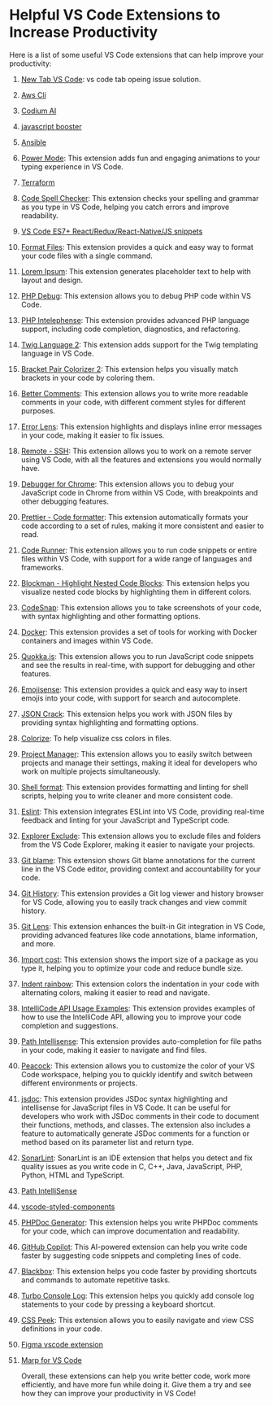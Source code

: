 # Helpful VS Code Extensions to Increase Productivity

Here is a list of some useful VS Code extensions that can help improve your productivity:

1.  [New Tab VS Code](https://vscode.one/new-tab-vscode/): vs code tab opeing issue solution.
1.  [Aws Cli](https://marketplace.visualstudio.com/items?itemName=AmazonWebServices.aws-toolkit-vscode)
1.  [Codium AI](https://marketplace.visualstudio.com/items?itemName=Codium.codium)
1.  [javascript booster](https://marketplace.visualstudio.com/items?itemName=sburg.vscode-javascript-booster)
1.  [Ansible](https://marketplace.visualstudio.com/items?itemName=redhat.ansible)
1.  [Power Mode](https://marketplace.visualstudio.com/items?itemName=hoovercj.vscode-power-mode): This extension adds fun and engaging animations to your typing experience in VS Code.
1.  [Terraform](https://marketplace.visualstudio.com/items?itemName=HashiCorp.terraform)
1.  [Code Spell Checker](https://marketplace.visualstudio.com/items?itemName=streetsidesoftware.code-spell-checker): This extension checks your spelling and grammar as you type in VS Code, helping you catch errors and improve readability.
1.  [VS Code ES7+ React/Redux/React-Native/JS snippets](https://marketplace.visualstudio.com/items?itemName=dsznajder.es7-react-js-snippets)
1.  [Format Files](https://marketplace.visualstudio.com/items?itemName=lamartire.format-files): This extension provides a quick and easy way to format your code files with a single command.
1. [Lorem Ipsum](https://marketplace.visualstudio.com/items?itemName=Tyriar.lorem-ipsum): This extension generates placeholder text to help with layout and design.
1. [PHP Debug](https://marketplace.visualstudio.com/items?itemName=felixfbecker.php-debug): This extension allows you to debug PHP code within VS Code.
1. [PHP Intelephense](https://marketplace.visualstudio.com/items?itemName=bmewburn.vscode-intelephense-client): This extension provides advanced PHP language support, including code completion, diagnostics, and refactoring.
1. [Twig Language 2](https://marketplace.visualstudio.com/items?itemName=mblode.twig-language-2): This extension adds support for the Twig templating language in VS Code.
1. [Bracket Pair Colorizer 2](https://marketplace.visualstudio.com/items?itemName=CoenraadS.bracket-pair-colorizer-2): This extension helps you visually match brackets in your code by coloring them.
1. [Better Comments](https://marketplace.visualstudio.com/items?itemName=aaron-bond.better-comments): This extension allows you to write more readable comments in your code, with different comment styles for different purposes.
1. [Error Lens](https://marketplace.visualstudio.com/items?itemName=usernamehw.error-lens): This extension highlights and displays inline error messages in your code, making it easier to fix issues.
1. [Remote - SSH](https://marketplace.visualstudio.com/items?itemName=ms-vscode-remote.remote-ssh): This extension allows you to work on a remote server using VS Code, with all the features and extensions you would normally have.
1. [Debugger for Chrome](https://marketplace.visualstudio.com/items?itemName=msjsdiag.debugger-for-chrome): This extension allows you to debug your JavaScript code in Chrome from within VS Code, with breakpoints and other debugging features.
1. [Prettier - Code formatter](https://marketplace.visualstudio.com/items?itemName=esbenp.prettier-vscode): This extension automatically formats your code according to a set of rules, making it more consistent and easier to read.
1. [Code Runner](https://marketplace.visualstudio.com/items?itemName=formulahendry.code-runner): This extension allows you to run code snippets or entire files within VS Code, with support for a wide range of languages and frameworks.
1. [Blockman - Highlight Nested Code Blocks](https://marketplace.visualstudio.com/items?itemName=Will-stone.blockman): This extension helps you visualize nested code blocks by highlighting them in different colors.
1. [CodeSnap](https://marketplace.visualstudio.com/items?itemName=adpyke.codesnap): This extension allows you to take screenshots of your code, with syntax highlighting and other formatting options.
1. [Docker](https://marketplace.visualstudio.com/items?itemName=ms-azuretools.vscode-docker): This extension provides a set of tools for working with Docker containers and images within VS Code.
1. [Quokka.js](https://marketplace.visualstudio.com/items?itemName=WallabyJs.quokka-vscode): This extension allows you to run JavaScript code snippets and see the results in real-time, with support for debugging and other features.
1. [Emojisense](https://marketplace.visualstudio.com/items?itemName=bierner.emojisense): This extension provides a quick and easy way to insert emojis into your code, with support for search and autocomplete.
1. [JSON Crack](https://marketplace.visualstudio.com/items?itemName=adamhartford.vscode-json-crack): This extension helps you work with JSON files by providing syntax highlighting and formatting options.
1. [Colorize](https://marketplace.visualstudio.com/items?itemName=kamikillerto.vscode-colorize): To help visualize css colors in files.
1. [Project Manager](https://marketplace.visualstudio.com/items?itemName=alefragnani.project-manager): This extension allows you to easily switch between projects and manage their settings, making it ideal for developers who work on multiple projects simultaneously.
1. [Shell format](https://marketplace.visualstudio.com/items?itemName=foxundermoon.shell-format): This extension provides formatting and linting for shell scripts, helping you to write cleaner and more consistent code.
1. [Eslint](https://marketplace.visualstudio.com/items?itemName=dbaeumer.vscode-eslint): This extension integrates ESLint into VS Code, providing real-time feedback and linting for your JavaScript and TypeScript code.
1. [Explorer Exclude](https://marketplace.visualstudio.com/items?itemName=haaaad.explorer-exclude): This extension allows you to exclude files and folders from the VS Code Explorer, making it easier to navigate your projects.
1. [Git blame](https://marketplace.visualstudio.com/items?itemName=waderyan.gitblame): This extension shows Git blame annotations for the current line in the VS Code editor, providing context and accountability for your code.
1. [Git History](https://marketplace.visualstudio.com/items?itemName=donjayamanne.githistory): This extension provides a Git log viewer and history browser for VS Code, allowing you to easily track changes and view commit history.
1. [Git Lens](https://marketplace.visualstudio.com/items?itemName=eamodio.gitlens): This extension enhances the built-in Git integration in VS Code, providing advanced features like code annotations, blame information, and more.
1. [Import cost](https://marketplace.visualstudio.com/items?itemName=wix.vscode-import-cost): This extension shows the import size of a package as you type it, helping you to optimize your code and reduce bundle size.
1. [Indent rainbow](https://marketplace.visualstudio.com/items?itemName=oderwat.indent-rainbow): This extension colors the indentation in your code with alternating colors, making it easier to read and navigate.
1. [IntelliCode API Usage Examples](https://marketplace.visualstudio.com/items?itemName=VisualStudioExptTeam.vscodeintellicode-examples): This extension provides examples of how to use the IntelliCode API, allowing you to improve your code completion and suggestions.
1. [Path Intellisense](https://marketplace.visualstudio.com/items?itemName=christian-kohler.path-intellisense): This extension provides auto-completion for file paths in your code, making it easier to navigate and find files.
1. [Peacock](https://marketplace.visualstudio.com/items?itemName=johnpapa.vscode-peacock): This extension allows you to customize the color of your VS Code workspace, helping you to quickly identify and switch between different environments or projects.
1. [jsdoc](https://marketplace.visualstudio.com/items?itemName=lllllllqw.jsdoc): This extension provides JSDoc syntax highlighting and intellisense for JavaScript files in VS Code. It can be useful for developers who work with JSDoc comments in their code to document their functions, methods, and classes. The extension also includes a feature to automatically generate JSDoc comments for a function or method based on its parameter list and return type.
1. [SonarLint](https://marketplace.visualstudio.com/items?itemName=SonarSource.sonarlint-vscode): SonarLint is an IDE extension that helps you detect and fix quality issues as you write code in C, C++, Java, JavaScript, PHP, Python, HTML and TypeScript.
1. [Path IntelliSense](https://marketplace.visualstudio.com/items?itemName=christian-kohler.path-intellisense)
1. [vscode-styled-components](https://marketplace.visualstudio.com/items?itemName=styled-components.vscode-styled-components)
1. [PHPDoc Generator](https://marketplace.visualstudio.com/items?itemName=neilbrayfield.php-docblocker): This extension helps you write PHPDoc comments for your code, which can improve documentation and readability.
1. [GitHub Copilot](https://copilot.github.com/): This AI-powered extension can help you write code faster by suggesting code snippets and completing lines of code.
1. [Blackbox](https://www.useblackbox.io/search): This extension helps you code faster by providing shortcuts and commands to automate repetitive tasks.
1. [Turbo Console Log](https://marketplace.visualstudio.com/items?itemName=ChakrounAnas.turbo-console-log): This extension helps you quickly add console log statements to your code by pressing a keyboard shortcut.
1. [CSS Peek](https://marketplace.visualstudio.com/items?itemName=pranaygp.vscode-css-peek): This extension allows you to easily navigate and view CSS definitions in your code.
1. [Figma vscode extension](https://marketplace.visualstudio.com/items?itemName=figma.figma-vscode-extension)
1. [Marp for VS Code](https://marketplace.visualstudio.com/items?itemName=marp-team.marp-vscode)

    Overall, these extensions can help you write better code, work more efficiently, and have more fun while doing it. Give them a try and see how they can improve your productivity in VS Code!
